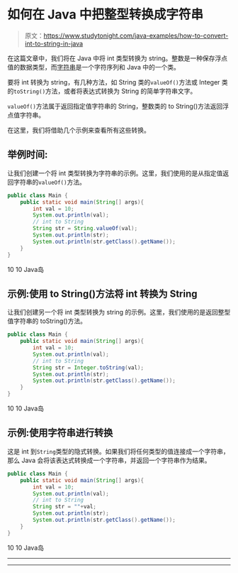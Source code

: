 # 如何在 Java 中把整型转换成字符串

> 原文：<https://www.studytonight.com/java-examples/how-to-convert-int-to-string-in-java>

在这篇文章中，我们将在 Java 中将 int 类型转换为 string。整数是一种保存浮点值的数据类型，而[字符串](https://www.studytonight.com/java/string-handling-in-java.php)是一个字符序列和 Java 中的一个类。

要将 int 转换为 string，有几种方法，如 String 类的`valueOf()`方法或 Integer 类的`toString()`方法，或者将表达式转换为 String 的简单字符串文字。

`valueOf()`方法属于返回指定值字符串的 String，整数类的 to String()方法返回浮点值字符串。

在这里，我们将借助几个示例来查看所有这些转换。

## 举例时间:

让我们创建一个将 int 类型转换为字符串的示例。这里，我们使用的是从指定值返回字符串的`valueOf()`方法。

```java
public class Main {
	public static void main(String[] args){
		int val = 10;
		System.out.println(val);
		// int to String
		String str = String.valueOf(val);
		System.out.println(str);
		System.out.println(str.getClass().getName());
	}
}
```

10
10
Java岛

## 示例:使用 to String()方法将 int 转换为 String

让我们创建另一个将 int 类型转换为 string 的示例。这里，我们使用的是返回整型值字符串的 toString()方法。

```java
public class Main {
	public static void main(String[] args){
		int val = 10;
		System.out.println(val);
		// int to String
		String str = Integer.toString(val);
		System.out.println(str);
		System.out.println(str.getClass().getName());
	}
}
```

10
10
Java岛

## 示例:使用字符串进行转换

这是 int 到`String`类型的隐式转换。如果我们将任何类型的值连接成一个字符串，那么 Java 会将该表达式转换成一个字符串，并返回一个字符串作为结果。

```java
public class Main {
	public static void main(String[] args){
		int val = 10;
		System.out.println(val);
		// int to String
		String str = ""+val;
		System.out.println(str);
		System.out.println(str.getClass().getName());
	}
}
```

10
10
Java岛

* * *

* * *